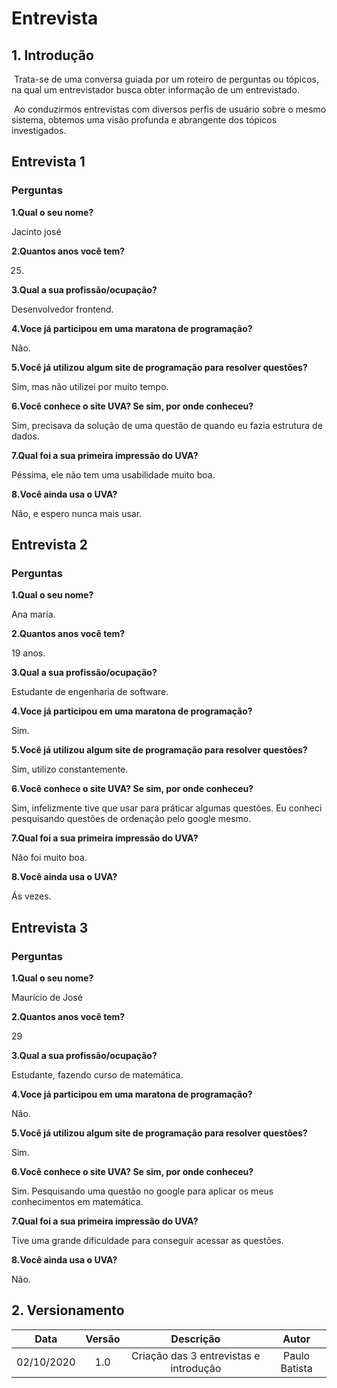 # Entrevista

## 1. Introdução

​	Trata-se de uma conversa guiada por um roteiro de perguntas ou tópicos, na qual um entrevistador busca obter informação de um entrevistado. 

​	Ao conduzirmos entrevistas com diversos perfis de usuário sobre o mesmo sistema, obtemos uma visão profunda e abrangente dos tópicos investigados.



## Entrevista 1

### Perguntas

**1.Qual o seu nome?**

Jacinto josé

**2.Quantos anos você tem?**

25.

**3.Qual a sua profissão/ocupação?**

Desenvolvedor frontend.

**4.Voce já participou em uma maratona de programação?**

Não.

**5.Você já utilizou algum site de programação para resolver questões?** 

Sim, mas não utilizei por muito tempo.

**6.Você conhece o site UVA? Se sim, por onde conheceu?**

Sim, precisava da solução de uma questão de quando eu fazia estrutura de dados.

**7.Qual foi a sua primeira impressão do UVA?**

Péssima, ele não tem uma usabilidade muito boa.

**8.Você ainda usa o UVA?**

Não, e espero nunca mais usar.



## Entrevista 2

### Perguntas

**1.Qual o seu nome?**

Ana maria.

**2.Quantos anos você tem?**

19 anos.

**3.Qual a sua profissão/ocupação?**

Estudante de engenharia de software.

**4.Voce já participou em uma maratona de programação?**

Sim.

**5.Você já utilizou algum site de programação para resolver questões?** 

Sim, utilizo constantemente.

**6.Você conhece o site UVA? Se sim, por onde conheceu?**

Sim, infelizmente tive que usar para práticar algumas questões. Eu conheci pesquisando questões de ordenação pelo google mesmo.

**7.Qual foi a sua primeira impressão do UVA?**

Não foi muito boa.

**8.Você ainda usa o UVA?**

Ás vezes.

## Entrevista 3

### Perguntas

**1.Qual o seu nome?**

Maurício de José

**2.Quantos anos você tem?**

29

**3.Qual a sua profissão/ocupação?**

Estudante, fazendo curso de matemática.

**4.Voce já participou em uma maratona de programação?**

Não.

**5.Você já utilizou algum site de programação para resolver questões?** 

Sim.

**6.Você conhece o site UVA? Se sim, por onde conheceu?**

Sim. Pesquisando uma questão no google para aplicar os meus conhecimentos em matemática.

**7.Qual foi a sua primeira impressão do UVA?**

Tive uma grande dificuldade para conseguir acessar as questões.

**8.Você ainda usa o UVA?**

Não.



## 2. Versionamento

|Data|Versão|Descrição|Autor|
|:-:|:-:|:-:|:-:|
|02/10/2020|1.0|Criação das 3 entrevistas e introdução|Paulo Batista|
